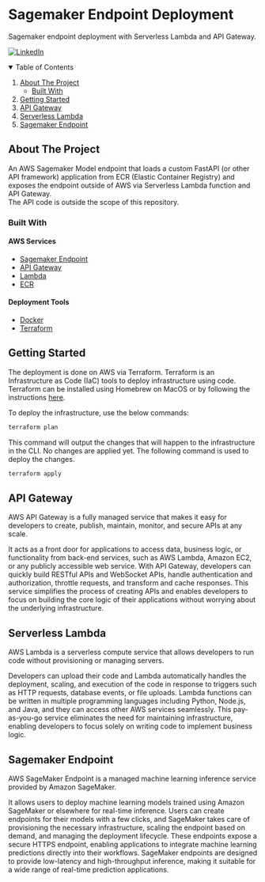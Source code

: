 # Sagemaker Endpoint Deployment

Sagemaker endpoint deployment with Serverless Lambda and API Gateway.

[![LinkedIn][linkedin-shield]][linkedin-url]

<!-- TABLE OF CONTENTS -->
<details open="open">
  <summary>Table of Contents</summary>
  <ol>
    <li>
      <a href="#about-the-project">About The Project</a>
      <ul>
        <li><a href="#built-with">Built With</a></li>
      </ul>
    </li>
    <li>
      <a href="#getting-started">Getting Started</a>
    </li>
    <li><a href="#api-gateway">API Gateway</a></li>
    <li><a href="#serverless-lambda">Serverless Lambda</a></li>
    <li><a href="#sagemaker-endpoint">Sagemaker Endpoint</a></li>
  </ol>
</details>

<!-- ABOUT THE PROJECT -->
## About The Project

An AWS Sagemaker Model endpoint that loads a custom FastAPI (or other API framework) application from ECR (Elastic Container Registry) and exposes the endpoint outside of AWS via Serverless Lambda function and API Gateway.  
The API code is outside the scope of this repository.

### Built With

#### AWS Services

* [Sagemaker Endpoint](https://docs.aws.amazon.com/sagemaker/latest/dg/realtime-endpoints.html)
* [API Gateway](https://aws.amazon.com/api-gateway/)
* [Lambda](https://aws.amazon.com/lambda/)
* [ECR](https://aws.amazon.com/ecr/)

#### Deployment Tools

* [Docker](https://www.docker.com/)
* [Terraform](https://www.terraform.io/)

## Getting Started

The deployment is done on AWS via Terraform. Terraform is an Infrastructure as Code (IaC) tools to deploy infrastructure using code. Terraform can be installed using Homebrew on MacOS or by following the instructions [here](https://developer.hashicorp.com/terraform/tutorials/aws-get-started/install-cli).  

To deploy the infrastructure, use the below commands:

```bash
terraform plan
```

This command will output the changes that will happen to the infrastructure in the CLI. No changes are applied yet. The following command is used to deploy the changes.

```bash
terraform apply
```

## API Gateway

AWS API Gateway is a fully managed service that makes it easy for developers to create, publish, maintain, monitor, and secure APIs at any scale. 

It acts as a front door for applications to access data, business logic, or functionality from back-end services, such as AWS Lambda, Amazon EC2, or any publicly accessible web service. With API Gateway, developers can quickly build RESTful APIs and WebSocket APIs, handle authentication and authorization, throttle requests, and transform and cache responses. This service simplifies the process of creating APIs and enables developers to focus on building the core logic of their applications without worrying about the underlying infrastructure.

## Serverless Lambda

AWS Lambda is a serverless compute service that allows developers to run code without provisioning or managing servers. 

Developers can upload their code and Lambda automatically handles the deployment, scaling, and execution of the code in response to triggers such as HTTP requests, database events, or file uploads. Lambda functions can be written in multiple programming languages including Python, Node.js, and Java, and they can access other AWS services seamlessly. This pay-as-you-go service eliminates the need for maintaining infrastructure, enabling developers to focus solely on writing code to implement business logic.

## Sagemaker Endpoint

AWS SageMaker Endpoint is a managed machine learning inference service provided by Amazon SageMaker. 

It allows users to deploy machine learning models trained using Amazon SageMaker or elsewhere for real-time inference. Users can create endpoints for their models with a few clicks, and SageMaker takes care of provisioning the necessary infrastructure, scaling the endpoint based on demand, and managing the deployment lifecycle. These endpoints expose a secure HTTPS endpoint, enabling applications to integrate machine learning predictions directly into their workflows. SageMaker endpoints are designed to provide low-latency and high-throughput inference, making it suitable for a wide range of real-time prediction applications.


[linkedin-shield]: https://img.shields.io/badge/-LinkedIn-white.svg?
[linkedin-url]: https://linkedin.com/in/stelios-giannikis
